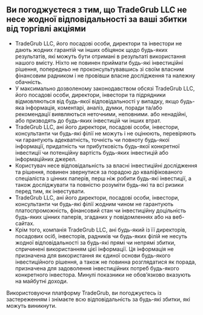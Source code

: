 ## Ви погоджуєтеся з тим, що TradeGrub LLC не несе жодної відповідальності за ваші збитки від торгівлі акціями
	
- TradeGrub LLC, його посадові особи, директори та інвестори не дають жодних гарантій чи інших обіцянок щодо будь-яких результатів, які можуть бути отримані в результаті використання нашого вмісту. Ніхто не повинен приймати будь-які інвестиційні рішення, попередньо не проконсультувавшись зі своїм власним фінансовим радником і не провівши власне дослідження та належну обачність.
- У максимально дозволеному законодавством обсязі TradeGrub LLC, його посадові особи, директори, інвестори та підрядники відмовляються від будь-якої відповідальності у випадку, якщо будь-яка інформація, коментарі, аналіз, думки, поради та/або рекомендації виявляються неточними, неповними. або ненадійні, або призводять до будь-яких інвестицій чи інших втрат.
- TradeGrub LLC, ані його директори, посадові особи, інвестори, консультанти чи будь-які філії не можуть і не оцінюють, перевіряють чи гарантують адекватність, точність чи повноту будь-якої інформації, придатність чи прибутковість будь-якої конкретної інвестиції чи потенційну вартість будь-яких інвестицій або інформаційних джерел. 
- Користувач несе відповідальність за власні інвестиційні дослідження та рішення, повинен звернутися за порадою до кваліфікованого спеціаліста з цінних паперів, перш ніж робити будь-які інвестиції, а також досліджувати та повністю розуміти будь-які та всі ризики перед тим, як інвестувати. 
- TradeGrub LLC, ані його директори, посадові особи, інвестори, консультанти чи будь-які філії жодним чином не гарантують платоспроможність, фінансовий стан чи інвестиційну доцільність будь-яких цінних паперів, згаданих у повідомленнях або на веб-сайтах. 
- Крім того, компанія TradeGrub LLC, ані будь-який із її директорів, посадових осіб, інвесторів, радників чи будь-яких філій не несуть жодної відповідальності за будь-які прямі чи непрямі збитки, спричинені використанням цієї інформації. Ця інформація не призначена для використання як єдиної основи будь-якого інвестиційного рішення, а також не повинна розглядатися як порада, призначена для задоволення інвестиційних потреб будь-якого конкретного інвестора. Минулі показники не обов’язково вказують на майбутні доходи.
	
Використовуючи платформу TradeGrub, ви погоджуєтесь із застереженням і знімаєте всю відповідальність за будь-які збитки, які можуть виникнути.
